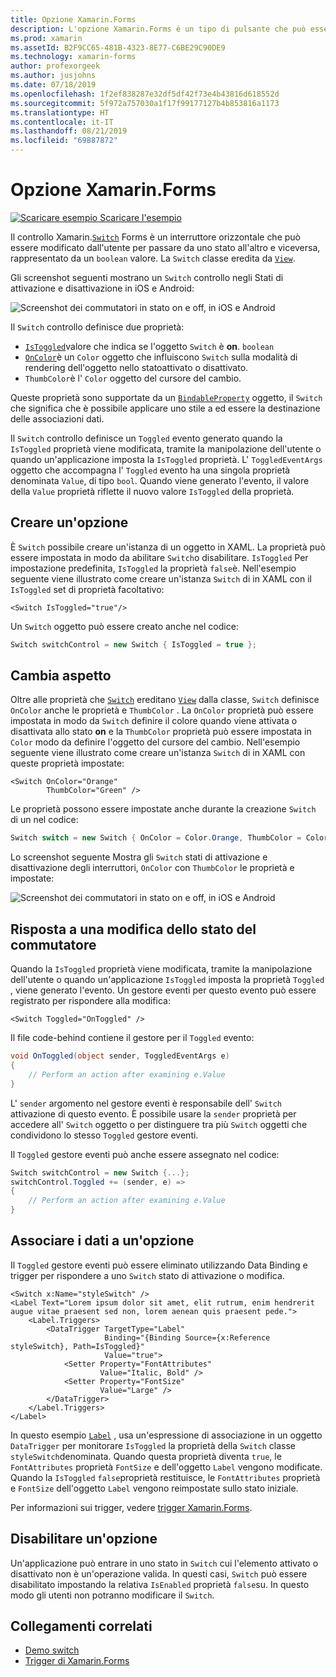 ```yaml
---
title: Opzione Xamarin.Forms
description: L'opzione Xamarin.Forms è un tipo di pulsante che può essere modificato dall'utente per passare da uno stato all'altro. Questo articolo illustra come usare la classe Switch per visualizzare un elemento dell'interfaccia utente di attivazione/disattivazione.
ms.prod: xamarin
ms.assetId: B2F9CC65-481B-4323-8E77-C6BE29C90DE9
ms.technology: xamarin-forms
author: profexorgeek
ms.author: jusjohns
ms.date: 07/18/2019
ms.openlocfilehash: 1f2ef838287e32df5df42f73e4b43816d618552d
ms.sourcegitcommit: 5f972a757030a1f17f99177127b4b853816a1173
ms.translationtype: HT
ms.contentlocale: it-IT
ms.lasthandoff: 08/21/2019
ms.locfileid: "69887872"
---
```

# <a name="xamarinforms-switch"></a>Opzione Xamarin.Forms

[![Scaricare esempio](~/media/shared/download.png) Scaricare l'esempio](https://docs.microsoft.com/samples/xamarin/xamarin-forms-samples/userinterface-switchdemos/)

Il controllo Xamarin.[`Switch`](xref:Xamarin.Forms.Switch) Forms è un interruttore orizzontale che può essere modificato dall'utente per passare da uno stato all'altro e viceversa, rappresentato da un `boolean` valore. La `Switch` classe eredita da [`View`](xref:Xamarin.Forms.View).

Gli screenshot seguenti mostrano un `Switch` controllo negli Stati di attivazione e disattivazione in iOS e Android:

![Screenshot dei commutatori in stato on e off, in iOS e Android](switch-images/switch-states-default.png "Switch in iOS e Android")

Il `Switch` controllo definisce due proprietà:

* [`IsToggled`](xref:Xamarin.Forms.Switch.IsToggled)valore che indica se l'oggetto `Switch` è **on**. `boolean`
* [`OnColor`](xref:Xamarin.Forms.Switch.OnColor)è un `Color` oggetto che influiscono `Switch` sulla modalità di rendering dell'oggetto nello statoattivato o disattivato.
* `ThumbColor`è l' `Color` oggetto del cursore del cambio.

Queste proprietà sono supportate da un [`BindableProperty`](xref:Xamarin.Forms.BindableProperty) oggetto, il `Switch` che significa che è possibile applicare uno stile a ed essere la destinazione delle associazioni dati.

Il `Switch` controllo definisce un `Toggled` evento generato quando la `IsToggled` proprietà viene modificata, tramite la manipolazione dell'utente o quando un'applicazione imposta la `IsToggled` proprietà. L' `ToggledEventArgs` oggetto che accompagna l' `Toggled` evento ha una singola proprietà denominata `Value`, di tipo `bool`. Quando viene generato l'evento, il valore della `Value` proprietà riflette il nuovo valore `IsToggled` della proprietà.

## <a name="create-a-switch"></a>Creare un'opzione

È `Switch` possibile creare un'istanza di un oggetto in XAML. La proprietà può essere impostata in modo da abilitare `Switch`o disabilitare. `IsToggled` Per impostazione predefinita, `IsToggled` la proprietà `false`è. Nell'esempio seguente viene illustrato come creare un'istanza `Switch` di in XAML con il `IsToggled` set di proprietà facoltativo:

```xaml
<Switch IsToggled="true"/>
```

Un `Switch` oggetto può essere creato anche nel codice:

```csharp
Switch switchControl = new Switch { IsToggled = true };
```

## <a name="switch-appearance"></a>Cambia aspetto

Oltre alle proprietà che [`Switch`](xref:Xamarin.Forms.Switch) ereditano [`View`](xref:Xamarin.Forms.View) dalla classe, `Switch` definisce `OnColor` anche le proprietà e `ThumbColor` . La `OnColor` proprietà può essere impostata in modo da `Switch` definire il colore quando viene attivata o disattivata allo stato **on** e la `ThumbColor` proprietà può essere impostata in `Color` modo da definire l'oggetto del cursore del cambio. Nell'esempio seguente viene illustrato come creare un'istanza `Switch` di in XAML con queste proprietà impostate:

```xaml
<Switch OnColor="Orange"
        ThumbColor="Green" />
```

Le proprietà possono essere impostate anche durante la creazione `Switch` di un nel codice:

```csharp
Switch switch = new Switch { OnColor = Color.Orange, ThumbColor = Color.Green };
```

Lo screenshot seguente Mostra gli `Switch` stati di attivazione e disattivazione degli interruttori, `OnColor` con `ThumbColor` le proprietà e impostate:

![Screenshot dei commutatori in stato on e off, in iOS e Android](switch-images/switch-states-colors.png "Switch in iOS e Android")

## <a name="respond-to-a-switch-state-change"></a>Risposta a una modifica dello stato del commutatore

Quando la `IsToggled` proprietà viene modificata, tramite la manipolazione dell'utente o quando un'applicazione `IsToggled` imposta la proprietà `Toggled` , viene generato l'evento. Un gestore eventi per questo evento può essere registrato per rispondere alla modifica:

```xaml
<Switch Toggled="OnToggled" />
```

Il file code-behind contiene il gestore per il `Toggled` evento:

```csharp
void OnToggled(object sender, ToggledEventArgs e)
{
    // Perform an action after examining e.Value
}
```

L' `sender` argomento nel gestore eventi è responsabile dell' `Switch` attivazione di questo evento. È possibile usare la `sender` proprietà per accedere all' `Switch` oggetto o per distinguere tra più `Switch` oggetti che condividono lo stesso `Toggled` gestore eventi.

Il `Toggled` gestore eventi può anche essere assegnato nel codice:

```csharp
Switch switchControl = new Switch {...};
switchControl.Toggled += (sender, e) =>
{
    // Perform an action after examining e.Value
}
```

## <a name="data-bind-a-switch"></a>Associare i dati a un'opzione

Il `Toggled` gestore eventi può essere eliminato utilizzando Data Binding e trigger per rispondere a uno `Switch` stato di attivazione o modifica.

```xaml
<Switch x:Name="styleSwitch" />
<Label Text="Lorem ipsum dolor sit amet, elit rutrum, enim hendrerit augue vitae praesent sed non, lorem aenean quis praesent pede.">
    <Label.Triggers>
        <DataTrigger TargetType="Label"
                     Binding="{Binding Source={x:Reference styleSwitch}, Path=IsToggled}"
                     Value="true">
            <Setter Property="FontAttributes"
                    Value="Italic, Bold" />
            <Setter Property="FontSize"
                    Value="Large" />
        </DataTrigger>
    </Label.Triggers>
</Label>
```

In questo esempio [`Label`](xref:Xamarin.Forms.Label) , usa un'espressione di associazione in un oggetto `DataTrigger` per monitorare `IsToggled` la proprietà della `Switch` classe `styleSwitch`denominata. Quando questa proprietà diventa `true`, le `FontAttributes` proprietà `FontSize` e dell'oggetto `Label` vengono modificate. Quando la `IsToggled` `false`proprietà restituisce, le `FontAttributes` proprietà e `FontSize` dell'oggetto `Label` vengono reimpostate sullo stato iniziale.

Per informazioni sui trigger, vedere [trigger Xamarin.Forms](~/xamarin-forms/app-fundamentals/triggers.md).

## <a name="disable-a-switch"></a>Disabilitare un'opzione

Un'applicazione può entrare in uno stato in `Switch` cui l'elemento attivato o disattivato non è un'operazione valida. In questi casi, `Switch` può essere disabilitato impostando la relativa `IsEnabled` proprietà `false`su. In questo modo gli utenti non potranno modificare il `Switch`.

## <a name="related-links"></a>Collegamenti correlati

* [Demo switch](https://docs.microsoft.com/samples/xamarin/xamarin-forms-samples/userinterface-switchdemos/)
* [Trigger di Xamarin.Forms](~/xamarin-forms/app-fundamentals/triggers.md)
